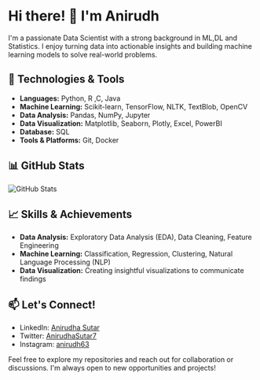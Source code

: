 # Hi there! 👋 I'm Anirudh

I'm a passionate Data Scientist with a strong background in ML,DL and Statistics. I enjoy turning data into actionable insights and building machine learning models to solve real-world problems.

## 🔧 Technologies & Tools

- **Languages:** Python, R ,C, Java
- **Machine Learning:** Scikit-learn, TensorFlow, NLTK, TextBlob, OpenCV 
- **Data Analysis:** Pandas, NumPy, Jupyter
- **Data Visualization:** Matplotlib, Seaborn, Plotly, Excel, PowerBI
- **Database:** SQL
- **Tools & Platforms:** Git, Docker

## 📊 GitHub Stats

![GitHub Stats](https://github-readme-stats.vercel.app/api?username=anirudh6370&show_icons=true&count_private=true&hide=contribs,prs&theme=radical)

## 📈 Skills & Achievements

- **Data Analysis:** Exploratory Data Analysis (EDA), Data Cleaning, Feature Engineering
- **Machine Learning:** Classification, Regression, Clustering, Natural Language Processing (NLP)
- **Data Visualization:** Creating insightful visualizations to communicate findings

## 📫 Let's Connect!

- LinkedIn: [Anirudha Sutar](https://www.linkedin.com/in/anirudha-sutar/)
- Twitter: [AnirudhaSutar7](https://twitter.com/AnirudhaSutar7)
- Instagram: [anirudh63](https://instagram.com/anirudh63)

Feel free to explore my repositories and reach out for collaboration or discussions. I'm always open to new opportunities and projects!


